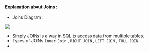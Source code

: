 #### Explanation about Joins :
- Joins Diagram :

<img src="https://github.com/AlyRagab/databases-for-devops/blob/master/mysql/images/joins.png" />

- Simply JOINs is a way in SQL to access data from multiple tables.
- Types of JOINs `Inner Join` , `RIGHT JOIN` , `LEFT JOIN` , `FULL JOIN`.
- 